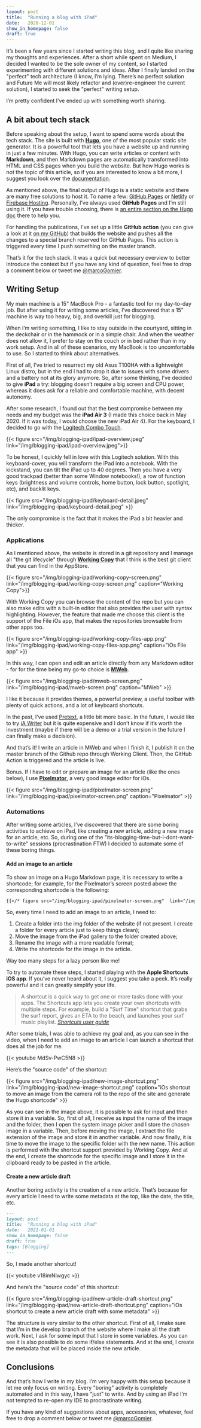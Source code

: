 ```yaml
---
layout: post
title:  "Running a blog with iPad"
date:   2020-12-01
show_in_homepage: false
draft: true
---
```


It’s been a few years since I started writing this blog, and I quite like sharing my thoughts and experiences. After a short while spent on Medium, I decided I wanted to be the sole owner of my content, so I started experimenting with different solutions and ideas. After I finally landed on the "perfect" tech architecture (I know, I’m lying. There’s no perfect solution and Future Me will most likely refactor and (over)re-engineer the current solution), I started to seek the "perfect" writing setup. 

I’m pretty confident I’ve ended up with something worth sharing.

## A bit about tech stack

Before speaking about the setup, I want to spend some words about the tech stack. The site is built with [**Hugo**](https://gohugo.io/), one of the most popular static site generator. It is a powerful tool that lets you have a website up and running in just a few minutes. With Hugo, you can write articles or content with **Markdown**, and then Markdown pages are automatically transformed into HTML and CSS pages when you build the website. But how Hugo works is not the topic of this article, so if you are interested to know a bit more, I suggest you look over the [documentation](https://gohugo.io/documentation/).

As mentioned above, the final output of Hugo is a static website and there are many free solutions to host it. To name a few: [GitHub Pages](https://pages.github.com/) or [Netlify](https://www.netlify.com/) or [Firebase Hosting](https://firebase.google.com/docs/hosting). Personally, I’ve always used **GitHub Pages** and I’m still using it. If you have trouble choosing, there is [an entire section on the Hugo doc](https://gohugo.io/hosting-and-deployment/) there to help you.

For handling the publications, I’ve set up a little **GitHub action** (you can give a look at it [on my GitHub](https://github.com/prof18/marcogomiero.com/blob/master/.github/workflows/gh-pages.yml)) that builds the website and pushes all the changes to a special branch reserved for GitHub Pages. This action is triggered every time I push something on the master branch. 

That’s it for the tech stack. It was a quick but necessary overview to better introduce the context but if you have any kind of question, feel free to drop a comment below or tweet me [@marcoGomier](https://twitter.com/marcoGomier). 

## Writing Setup

My main machine is a 15" MacBook Pro - a fantastic tool for my day-to-day job. But after using it for writing some articles, I’ve discovered that a 15" machine is way too heavy, big, and overkill just for blogging. 

When I’m writing something, I like to stay outside in the courtyard, sitting in the deckchair or in the hammock or in a simple chair. And when the weather does not allow it, I prefer to stay on the couch or in bed rather than in my work setup. And in all of these scenarios, my MacBook is too uncomfortable to use. So I started to think about alternatives. 

First of all, I’ve tried to resurrect my old Asus T100HA with a lightweight Linux distro, but in the end I had to drop it due to issues with some drivers and a battery not at its glory anymore. So, after some thinking, I’ve decided to give **iPad** a try: blogging doesn’t require a big screen and CPU power, whereas it does ask for a reliable and comfortable machine, with decent autonomy. 

After some research, I found out that the best compromise between my needs and my budget was the **iPad Air 3** (I made this choice back in May 2020. If it was today, I would choose the new iPad Air 4). For the keyboard, I decided to go with the [Logitech Combo Touch](https://www.logitech.com/en-us/products/ipad-keyboards/combo-touch.html).

{{< figure src="/img/blogging-ipad/ipad-overview.jpeg" link="/img/blogging-ipad/ipad-overview.jpeg">}}

To be honest, I quickly fell in love with this Logitech solution. With this keyboard-cover, you will transform the iPad into a notebook. With the kickstand, you can tilt the iPad up to 40 degrees. Then you have a very good trackpad (better than some Window notebooks!), a row of function keys (brightness and volume controls, home button, lock button, spotlight, etc), and backlit keys. 

{{< figure src="/img/blogging-ipad/keyboard-detail.jpeg" link="/img/blogging-ipad/keyboard-detail.jpeg" >}}

The only compromise is the fact that it makes the iPad a bit heavier and thicker. 

### Applications

As I mentioned above, the website is stored in a git repository and I manage all "the git lifecycle" through [**Working Copy**](https://apps.apple.com/it/app/working-copy-git-client/id896694807?l=en) that I think is the best git client that you can find in the AppStore. 

{{< figure src="/img/blogging-ipad/working-copy-screen.png"  link="/img/blogging-ipad/working-copy-screen.png" caption="Working Copy">}}

With Working Copy you can browse the content of the repo but you can also make edits with a built-in editor that also provides the user with syntax highlighting. However, the feature that made me choose this client is the support of the File iOs app, that makes the repositories browsable from other apps too.

{{< figure src="/img/blogging-ipad/working-copy-files-app.png"  link="/img/blogging-ipad/working-copy-files-app.png" caption="iOs File app" >}}

In this way, I can open and edit an article directly from any Markdown editor - for for the time being my go-to choice is [**MWeb**](https://apps.apple.com/it/app/mweb-powerful-markdown-app/id1183407767?l=en).

{{< figure src="/img/blogging-ipad/mweb-screen.png" link="/img/blogging-ipad/mweb-screen.png" caption="MWeb" >}}

I like it because it provides themes, a powerful preview, a useful toolbar with plenty of quick actions, and a lot of keyboard shortcuts. 

In the past, I’ve used [Pretext](https://apps.apple.com/it/app/pretext/id1347707000?l=en), a little bit more basic. In the future, I would like to try [iA Writer](https://apps.apple.com/it/app/ia-writer/id775737172?l=en) but it is quite expensive and I don’t know if it’s worth the investment (maybe if there will be a demo or a trial version in the future I can finally make a decision).  

And that’s it! I write an article in MWeb and when I finish it, I publish it on the master branch of the Github repo through Working Client. Then, the GitHub Action is triggered and the article is live.

Bonus. If I have to edit or prepare an image for an article (like the ones below), I use [**Pixelmator**](https://apps.apple.com/it/app/pixelmator/id924695435?l=en), a very good image editor for iOs.  

{{< figure src="/img/blogging-ipad/pixelmator-screen.png"  link="/img/blogging-ipad/pixelmator-screen.png" caption="Pixelmator" >}}

### Automations

After writing some articles, I’ve discovered that there are some boring activities to achieve on iPad, like creating a new article, adding a new image for an article, etc. So, during one of the "its-blogging-time-but-i-dont-want-to-write" sessions (procrastination FTW) I decided to automate some of these boring things. 

#### Add an image to an article

To show an image on a Hugo Markdown page, it is necessary to write a shortcode; for example, for the Pixelmator’s screen posted above the corresponding shortcode is the following:

```markdown
{{</* figure src="/img/blogging-ipad/pixelmator-screen.png"  link="/img/blogging-ipad/pixelmator-screen.png" caption="Pixelmator" */>}}
```

So, every time I need to add an image to an article, I need to:

1. Create a folder into the img folder of the website (if not present. I create a folder for every article just to keep things clean);
2. Move the image from the iPad gallery to the folder created above;
3. Rename the image with a more readable format;
4. Write the shortcode for the image in the article.

Way too many steps for a lazy person like me!

To try to automate these steps, I started playing with the **Apple Shortcuts iOS app**. If you’ve never heard about it, I suggest you take a peek. It’s really powerful and it can greatly simplify your life.

> A shortcut is a quick way to get one or more tasks done with your apps. The Shortcuts app lets you create your own shortcuts with multiple steps. For example, build a "Surf Time" shortcut that grabs the surf report, gives an ETA to the beach, and launches your surf music playlist. *[Shortcuts user guide](https://support.apple.com/guide/shortcuts/welcome/ios)*

After some trials, I was able to achieve my goal and, as you can see in the video, when I need to add an image to an article I can launch a shortcut that does all the job for me.

{{< youtube MdSv-PwC5N8 >}}

Here’s the "source code" of the shortcut:

{{< figure src="/img/blogging-ipad/new-image-shortcut.png"  link="/img/blogging-ipad/new-image-shortcut.png" caption="iOs shortcut to move an image from the camera roll to the repo of the site and generate the Hugo shortcode" >}}

As you can see in the image above, it is possible to ask for input and then store it in a variable. So, first of all, I receive as input the name of the image and the folder, then I open the system image picker and I store the chosen image in a variable. Then, before moving the image, I extract the file extension of the image and store it in another variable. 
And now finally, it is time to move the image to the specific folder with the new name. This action is performed with the shortcut support provided by Working Copy. And at the end, I create the shortcode for the specific image and I store it in the clipboard ready to be pasted in the article.

#### Create a new article draft

Another boring activity is the creation of a new article. That’s because for every article I need to write some metadata at the top, like the date, the title, etc.

```markdown
---
layout: post
title:  "Running a blog with iPad"
date:   2021-01-01
show_in_homepage: false
draft: true
tags: [Blogging]
---
```

So, I made another shortcut!

{{< youtube v18imNIwgyc >}}

And here’s the "source code" of this shortcut:

{{< figure src="/img/blogging-ipad/new-article-draft-shortcut.png"  link="/img/blogging-ipad/new-article-draft-shortcut.png" caption="iOs shortcut to create a new article draft with some metadata" >}}

The structure is very similar to the other shortcut. First of all, I make sure that I’m in the develop branch of the website where I make all the draft work. Next, I ask for some input that I store in some variables. As you can see it is also possible to do some if/else statements. 
And at the end, I create the metadata that will be placed inside the new article. 

## Conclusions

And that’s how I write in my blog. I’m very happy with this setup because it let me only focus on writing. Every "boring" activity is completely automated and in this way, I have "just" to write. And by using an iPad I’m not tempted to re-open my IDE to procrastinate writing.

If you have any kind of suggestions about apps, accessories, whatever, feel free to drop a comment below or tweet me [@marcoGomier](https://twitter.com/marcoGomier). 